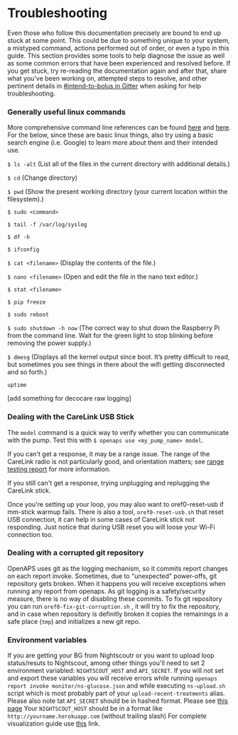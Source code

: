 # Troubleshooting

Even those who follow this documentation precisely are bound to end up stuck at some point. This could be due to something unique to your system, a mistyped command, actions performed out of order, or even a typo in this guide. This section provides some tools to help diagnose the issue as well as some common errors that have been experienced and resolved before. If you get stuck, try re-reading the documentation again and after that, share what you've been working on, attempted steps to resolve, and other pertinent details in [#intend-to-bolus in Gitter](https://gitter.im/nightscout/intend-to-bolus) when asking for help troubleshooting.

### Generally useful linux commands

More comprehensive command line references can be found [here](http://www.computerworld.com/article/2598082/linux/linux-linux-command-line-cheat-sheet.html) and [here](http://www.pixelbeat.org/cmdline.html). For the below, since these are basic linux things, also try using a basic search engine (i.e. Google) to learn more about them and their intended use.

`$ ls -alt` (List all of the files in the current directory with additional details.)

`$ cd` (Change directory)

`$ pwd` (Show the present working directory (your current location within the filesystem).)

`$ sudo <command>`

`$ tail -f /var/log/syslog`

`$ df -h`

`$ ifconfig`

`$ cat <filename>` (Display the contents of the file.)

`$ nano <filename>` (Open and edit the file in the nano text editor.)

`$ stat <filename>`

`$ pip freeze`

`$ sudo reboot`

`$ sudo shutdown -h now` (The correct way to shut down the Raspberry Pi from the command line. Wait for the green light to stop blinking before removing the power supply.)

`$ dmesg` (Displays all the kernel output since boot. It’s pretty difficult to read, but sometimes you see things in there about the wifi getting disconnected and so forth.)

`uptime`

[add something for decocare raw logging]

### Dealing with the CareLink USB Stick

The `model` command is a quick way to verify whether you can communicate with the pump. Test this with `$ openaps use <my_pump_name> model`.

If you can't get a response, it may be a range issue. The range of the CareLink radio is not particularly good, and orientation matters; see [range testing report](https://gist.github.com/channemann/0ff376e350d94ccc9f00) for more information.

If you still can't get a response, trying unplugging and replugging the CareLink stick.

Once you're setting up your loop, you may also want to oref0-reset-usb if mm-stick warmup fails.
There is also a tool, `oref0-reset-usb.sh` that reset USB connection, it can help in some cases of CareLink stick not responding. Just notice that during USB reset you will loose your Wi-Fi connection too.

### Dealing with a corrupted git repository

OpenAPS uses git as the logging mechanism, so it commits report changes on each report invoke. Sometimes, due to "unexpected" power-offs, git repository gets broken. When it happens you will receive exceptions when running any report from openaps.
As git logging is a safety/security measure, there is no way of disabling these commits.
To fix git repository you can run `oref0-fix-git-corruption.sh` , it will try to fix the repository, and in case when repository is definitly broken it copies the remainings in a safe place (`tmp`) and initializes a new git repo.

### Environment variables

If you are getting your BG from Nightscoutr or you want to upload loop status/resuts to Nightscout, among other things you'll need to set 2 environment variabled: `NIGHTSCOUT_HOST` and `API_SECRET`. If you will not set and export these variables you will receive errors while running `openaps report invoke monitor/ns-glucose.json` and while executing `ns-upload.sh` script which is most probably part of your `upload-recent-treatments` alias.
Please also note tat `API_SECRET` should be in hashed format. Please see [this page](https://github.com/openaps/oref0#ns-upload-entries)
Your `NIGHTSCOUT_HOST` should be in a format like `http://yourname.herokuapp.com` (without trailing slash)
For complete visualization guide use [this](https://github.com/openaps/docs/blob/master/docs/Automate-system/vizualization.md) link.
